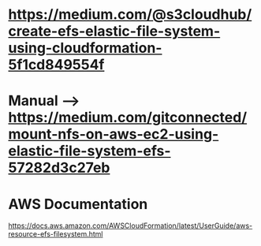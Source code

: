 # https://medium.com/@s3cloudhub/create-efs-elastic-file-system-using-cloudformation-5f1cd849554f


# Manual --> https://medium.com/gitconnected/mount-nfs-on-aws-ec2-using-elastic-file-system-efs-57282d3c27eb

# AWS Documentation
https://docs.aws.amazon.com/AWSCloudFormation/latest/UserGuide/aws-resource-efs-filesystem.html